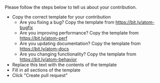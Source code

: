Please follow the steps below to tell us about your contribution.

* Copy the correct template for your contribution
  - Are you fixing a bug? Copy the template from https://bit.ly/atom-bugfix
  - Are you improving performance? Copy the template from https://bit.ly/atom-perf
  - Are you updating documentation? Copy the template from https://bit.ly/atom-docs
  - Are you changing functionality? Copy the template from https://bit.ly/atom-behavior
* Replace this text with the contents of the template
* Fill in all sections of the template
* Click "Create pull request"